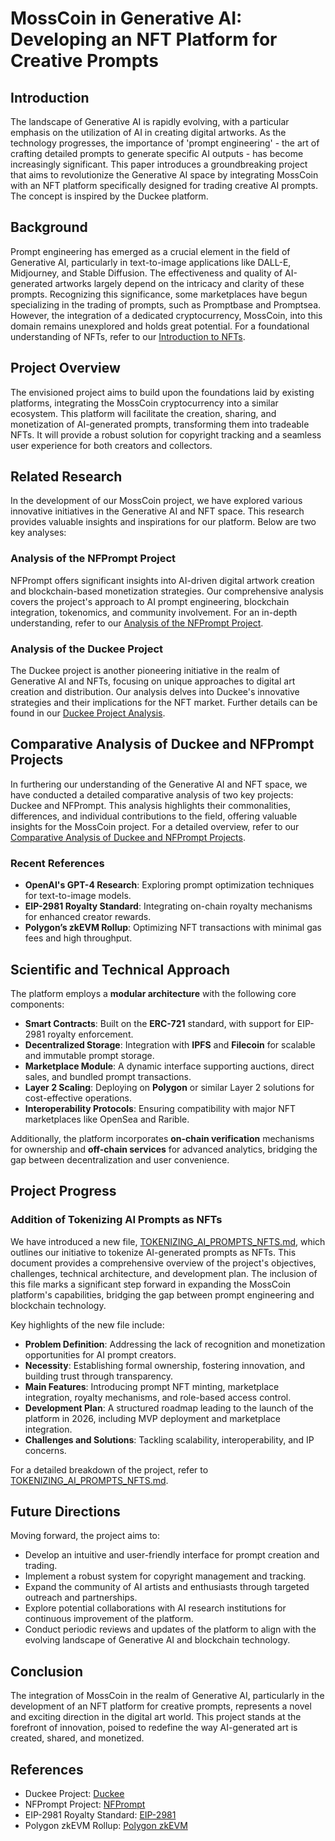 # MossCoin in Generative AI: Developing an NFT Platform for Creative Prompts

## Introduction
The landscape of Generative AI is rapidly evolving, with a particular emphasis on the utilization of AI in creating digital artworks. As the technology progresses, the importance of 'prompt engineering' - the art of crafting detailed prompts to generate specific AI outputs - has become increasingly significant. This paper introduces a groundbreaking project that aims to revolutionize the Generative AI space by integrating MossCoin with an NFT platform specifically designed for trading creative AI prompts. The concept is inspired by the Duckee platform.

## Background
Prompt engineering has emerged as a crucial element in the field of Generative AI, particularly in text-to-image applications like DALL-E, Midjourney, and Stable Diffusion. The effectiveness and quality of AI-generated artworks largely depend on the intricacy and clarity of these prompts. Recognizing this significance, some marketplaces have begun specializing in the trading of prompts, such as Promptbase and Promptsea. However, the integration of a dedicated cryptocurrency, MossCoin, into this domain remains unexplored and holds great potential. For a foundational understanding of NFTs, refer to our [Introduction to NFTs](Introduction_to_NFTs.md).

## Project Overview
The envisioned project aims to build upon the foundations laid by existing platforms, integrating the MossCoin cryptocurrency into a similar ecosystem. This platform will facilitate the creation, sharing, and monetization of AI-generated prompts, transforming them into tradeable NFTs. It will provide a robust solution for copyright tracking and a seamless user experience for both creators and collectors.

## Related Research
In the development of our MossCoin project, we have explored various innovative initiatives in the Generative AI and NFT space. This research provides valuable insights and inspirations for our platform. Below are two key analyses:

### Analysis of the NFPrompt Project
NFPrompt offers significant insights into AI-driven digital artwork creation and blockchain-based monetization strategies. Our comprehensive analysis covers the project's approach to AI prompt engineering, blockchain integration, tokenomics, and community involvement. For an in-depth understanding, refer to our [Analysis of the NFPrompt Project](Analysis_of_the_NFPrompt_Project.md).

### Analysis of the Duckee Project
The Duckee project is another pioneering initiative in the realm of Generative AI and NFTs, focusing on unique approaches to digital art creation and distribution. Our analysis delves into Duckee's innovative strategies and their implications for the NFT market. Further details can be found in our [Duckee Project Analysis](Analysis_of_the_Duckee_Project.md).

## Comparative Analysis of Duckee and NFPrompt Projects
In furthering our understanding of the Generative AI and NFT space, we have conducted a detailed comparative analysis of two key projects: Duckee and NFPrompt. This analysis highlights their commonalities, differences, and individual contributions to the field, offering valuable insights for the MossCoin project. For a detailed overview, refer to our [Comparative Analysis of Duckee and NFPrompt Projects](Comparative_Analysis_of_Duckee_and_NFPrompt_Projects.md).

### Recent References
- **OpenAI's GPT-4 Research**: Exploring prompt optimization techniques for text-to-image models.
- **EIP-2981 Royalty Standard**: Integrating on-chain royalty mechanisms for enhanced creator rewards.
- **Polygon’s zkEVM Rollup**: Optimizing NFT transactions with minimal gas fees and high throughput.

## Scientific and Technical Approach
The platform employs a **modular architecture** with the following core components:
- **Smart Contracts**: Built on the **ERC-721** standard, with support for EIP-2981 royalty enforcement.
- **Decentralized Storage**: Integration with **IPFS** and **Filecoin** for scalable and immutable prompt storage.
- **Marketplace Module**: A dynamic interface supporting auctions, direct sales, and bundled prompt transactions.
- **Layer 2 Scaling**: Deploying on **Polygon** or similar Layer 2 solutions for cost-effective operations.
- **Interoperability Protocols**: Ensuring compatibility with major NFT marketplaces like OpenSea and Rarible.

Additionally, the platform incorporates **on-chain verification** mechanisms for ownership and **off-chain services** for advanced analytics, bridging the gap between decentralization and user convenience.

## Project Progress

### Addition of Tokenizing AI Prompts as NFTs
We have introduced a new file, [TOKENIZING_AI_PROMPTS_NFTS.md](TOKENIZING_AI_PROMPTS_NFTS.md), which outlines our initiative to tokenize AI-generated prompts as NFTs. This document provides a comprehensive overview of the project's objectives, challenges, technical architecture, and development plan. The inclusion of this file marks a significant step forward in expanding the MossCoin platform's capabilities, bridging the gap between prompt engineering and blockchain technology.

Key highlights of the new file include:
- **Problem Definition**: Addressing the lack of recognition and monetization opportunities for AI prompt creators.
- **Necessity**: Establishing formal ownership, fostering innovation, and building trust through transparency.
- **Main Features**: Introducing prompt NFT minting, marketplace integration, royalty mechanisms, and role-based access control.
- **Development Plan**: A structured roadmap leading to the launch of the platform in 2026, including MVP deployment and marketplace integration.
- **Challenges and Solutions**: Tackling scalability, interoperability, and IP concerns.

For a detailed breakdown of the project, refer to [TOKENIZING_AI_PROMPTS_NFTS.md](TOKENIZING_AI_PROMPTS_NFTS.md).

## Future Directions
Moving forward, the project aims to:
- Develop an intuitive and user-friendly interface for prompt creation and trading.
- Implement a robust system for copyright management and tracking.
- Expand the community of AI artists and enthusiasts through targeted outreach and partnerships.
- Explore potential collaborations with AI research institutions for continuous improvement of the platform.
- Conduct periodic reviews and updates of the platform to align with the evolving landscape of Generative AI and blockchain technology.

## Conclusion
The integration of MossCoin in the realm of Generative AI, particularly in the development of an NFT platform for creative prompts, represents a novel and exciting direction in the digital art world. This project stands at the forefront of innovation, poised to redefine the way AI-generated art is created, shared, and monetized.

## References
- Duckee Project: [Duckee](https://docs.duckee.xyz/)
- NFPrompt Project: [NFPrompt](https://nfprompt.io/)
- EIP-2981 Royalty Standard: [EIP-2981](https://eips.ethereum.org/EIPS/eip-2981)
- Polygon zkEVM Rollup: [Polygon zkEVM](https://polygon.technology/solutions/polygon-zkevm)
